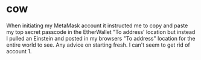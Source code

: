 # cow
When initiating my MetaMask account it instructed me to copy and paste my top secret passcode in the EtherWallet "To address' location but instead I pulled an Einstein and posted in my browsers "To address" location for the entire world to see. Any advice on starting fresh. I can't seem to get rid of account 1. 
